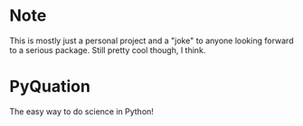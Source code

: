 # Note
This is mostly just a personal project and a "joke" to anyone looking forward to a serious package. Still pretty cool though, I think.

# PyQuation
The easy way to do science in Python!
